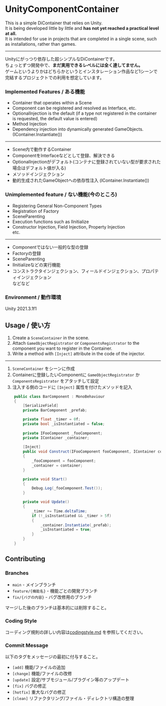 # UnityComponentContainer

This is a simple DiContainer that relies on Unity.  
It is being developed little by little and **has not yet reached a practical level at all.**  
It is intended for use in projects that are completed in a single scene, such as installations, rather than games.

---
Unityにがっつり依存した超シンプルなDiContainerです。  
ちょっとずつ開発中で、**まだ実用できるレベルには全く達してません。**  
ゲームというよりかはどちらかというとインスタレーション作品など1シーンで完結するプロジェクトでの利用を想定しています。

### Implemented Features / ある機能
- Container that operates within a Scene
- Component can be registered and resolved as Interface, etc.
- OptionalInjection is the default (if a type not registered in the container is requested, the default value is entered)
- Method Injection
- Dependency injection into dynamically generated GameObjects. (IContainer.Instantiate())

---
- Scene内で動作するContainer
- ComponentをInterfaceなどとして登録、解決できる
- OptionalInjectionがデフォルト(コンテナに登録されていない型が要求された場合はデフォルト値が入る)
- メソッドインジェクション
- 動的生成されたGameObjectへの依存性注入 (IContainer.Instantiate())

### Unimplemented feature / ない機能(今のところ)
- Registering General Non-Component Types
- Registration of Factory
- SceneParenting
- Execution functions such as IInitialize
- Constructor Injection, Field Injection, Property Injection  
etc.

---
- Componentではない一般的な型の登録
- Factoryの登録
- SceneParenting
- IInitializeなどの実行機能
- コンストラクタインジェクション、フィールドインジェクション、プロパティインジェクション  
などなど

### Environment / 動作環境
Unity 2021.3.1f1

## Usage / 使い方
1. Create a `SceneContainer` in the scene.
2. Attach `GameObjectRegistrator` or `ComponentsRegistrator` to the component you want to register in the Container.
3. Write a method with `[Inject]` attribute in the code of the injector.

---
1. `SceneContainer` をシーンに作成
2. Containerに登録したいComponentに `GameObjectRegistrator` か `ComponentsRegistrator` をアタッチして設定
3. 注入する側のコードに `[Inject]` 属性を付けたメソッドを記入 

```c#
    public class BarComponent : MonoBehaviour
    {
        [SerializeField]
        private BarComponent _prefab;

        private float _timer = 0f;
        private bool _isInstantiated = false;
        
        private IFooComponent _fooComponent;
        private IContainer _container;
        
        [Inject]
        public void Construct(IFooComponent fooComponent, IContainer container)
        {
            _fooComponent = fooComponent;
            _container = container;
        }

        private void Start()
        {
            Debug.Log(_fooComponent.Test());
        }

        private void Update()
        {
            _timer += Time.deltaTime;
            if (!_isInstantiated && _timer > 5f)
            {
                _container.Instantiate(_prefab);
                _isInstantiated = true;
            }
        }
    }
```


## Contributing
### Branches
- `main` - メインブランチ
- `feature/{機能名}` - 機能ごとの開発ブランチ
- `fix/{バグの内容}` - バグ改修用のブランチ

マージした後のブランチは基本的には削除すること。

### Coding Style
コーディング規則の詳しい内容は[codingstyle.md](codingstyle.md) を参照してください。  

### Commit Message
以下のタグをメッセージの最初に付与すること。
- `[add]` 機能/ファイルの追加
- `[change]` 機能/ファイルの改修
- `[update]` 設定/サブモジュール/プラグイン等のアップデート
- `[fix]` バグの修正
- `[hotfix]` 重大なバグの修正
- `[clean]` リファクタリング/ファイル・ディレクトリ構造の整理
